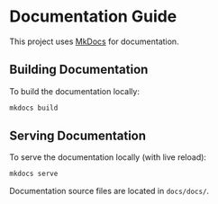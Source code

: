 # Documentation Guide

This project uses [MkDocs](http://www.mkdocs.org/) for documentation.

## Building Documentation

To build the documentation locally:

```sh
mkdocs build
```

## Serving Documentation

To serve the documentation locally (with live reload):

```sh
mkdocs serve
```

Documentation source files are located in `docs/docs/`.
